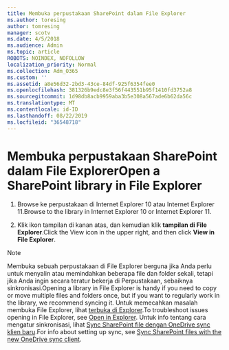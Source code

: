 ```yaml
---
title: Membuka perpustakaan SharePoint dalam File Explorer
ms.author: toresing
author: tomresing
manager: scotv
ms.date: 4/5/2018
ms.audience: Admin
ms.topic: article
ROBOTS: NOINDEX, NOFOLLOW
localization_priority: Normal
ms.collection: Adm_O365
ms.custom: ''
ms.assetid: a8e56d32-2bd3-43ce-84df-925f6354fee0
ms.openlocfilehash: 381326b9edc8e3f56f443551b95f1410fd3752a8
ms.sourcegitcommit: 1d98db8acb9959aba3b5e308a567ade6b62da56c
ms.translationtype: MT
ms.contentlocale: id-ID
ms.lasthandoff: 08/22/2019
ms.locfileid: "36548718"
---
```

# <a name="open-a-sharepoint-library-in-file-explorer"></a><span data-ttu-id="404c4-102">Membuka perpustakaan SharePoint dalam File Explorer</span><span class="sxs-lookup"><span data-stu-id="404c4-102">Open a SharePoint library in File Explorer</span></span>

1. <span data-ttu-id="404c4-103">Browse ke perpustakaan di Internet Explorer 10 atau Internet Explorer 11.</span><span class="sxs-lookup"><span data-stu-id="404c4-103">Browse to the library in Internet Explorer 10 or Internet Explorer 11.</span></span> 
    
2. <span data-ttu-id="404c4-104">Klik ikon tampilan di kanan atas, dan kemudian klik **tampilan di File Explorer**.</span><span class="sxs-lookup"><span data-stu-id="404c4-104">Click the View icon in the upper right, and then click **View in File Explorer**.</span></span>
    
> [!NOTE]
> <span data-ttu-id="404c4-105">Membuka sebuah perpustakaan di File Explorer berguna jika Anda perlu untuk menyalin atau memindahkan beberapa file dan folder sekali, tetapi jika Anda ingin secara teratur bekerja di Perpustakaan, sebaiknya sinkronisasi.</span><span class="sxs-lookup"><span data-stu-id="404c4-105">Opening a library in File Explorer is handy if you need to copy or move multiple files and folders once, but if you want to regularly work in the library, we recommend syncing it.</span></span> <span data-ttu-id="404c4-106">Untuk memecahkan masalah membuka File Explorer, lihat [terbuka di Explorer](https://go.microsoft.com/fwlink/?linkid=871665).</span><span class="sxs-lookup"><span data-stu-id="404c4-106">To troubleshoot issues opening in File Explorer, see [Open in Explorer](https://go.microsoft.com/fwlink/?linkid=871665).</span></span> <span data-ttu-id="404c4-107">Untuk info tentang cara mengatur sinkronisasi, lihat [Sync SharePoint file dengan OneDrive sync klien baru](https://go.microsoft.com/fwlink/?linkid=871666).</span><span class="sxs-lookup"><span data-stu-id="404c4-107">For info about setting up sync, see [Sync SharePoint files with the new OneDrive sync client](https://go.microsoft.com/fwlink/?linkid=871666).</span></span> 
  

